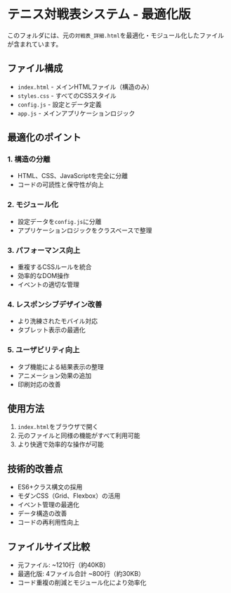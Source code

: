 # テニス対戦表システム - 最適化版

このフォルダには、元の`対戦表_詳細.html`を最適化・モジュール化したファイルが含まれています。

## ファイル構成

- `index.html` - メインHTMLファイル（構造のみ）
- `styles.css` - すべてのCSSスタイル
- `config.js` - 設定とデータ定義
- `app.js` - メインアプリケーションロジック

## 最適化のポイント

### 1. 構造の分離
- HTML、CSS、JavaScriptを完全に分離
- コードの可読性と保守性が向上

### 2. モジュール化
- 設定データを`config.js`に分離
- アプリケーションロジックをクラスベースで整理

### 3. パフォーマンス向上
- 重複するCSSルールを統合
- 効率的なDOM操作
- イベントの適切な管理

### 4. レスポンシブデザイン改善
- より洗練されたモバイル対応
- タブレット表示の最適化

### 5. ユーザビリティ向上
- タブ機能による結果表示の整理
- アニメーション効果の追加
- 印刷対応の改善

## 使用方法

1. `index.html`をブラウザで開く
2. 元のファイルと同様の機能がすべて利用可能
3. より快適で効率的な操作が可能

## 技術的改善点

- ES6+クラス構文の採用
- モダンCSS（Grid、Flexbox）の活用
- イベント管理の最適化
- データ構造の改善
- コードの再利用性向上

## ファイルサイズ比較

- 元ファイル: ~1210行（約40KB）
- 最適化版: 4ファイル合計 ~800行（約30KB）
- コード重複の削減とモジュール化により効率化
